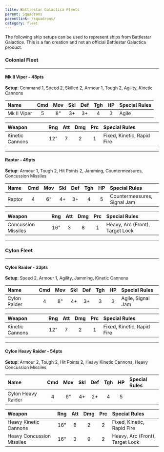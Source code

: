 ```yaml
---
title: Battlestar Galactica Fleets
parent: Squadrons
parentlink: /squadrons/
category: fleet
---
```


The following ship setups can be used to represent ships from Battlestar Galactice. This is a fan creation and not an official Battlestar Galactica product.

### Colonial Fleet

---

#### Mk II Viper - 48pts

**Setup**: Command 1, Speed 2, Skilled 2, Armour 1, Tough 2, Agility, Kinetic Cannons

| Name        | Cmd | Mov | Skl | Def | Tgh | HP  | Special Rules |
| :---------- | :-: | :-: | :-: | :-: | :-: | :-: | :------------ |
| Mk II Viper |  5  |  8" |  3+ |  3+ |  4  |  3  | Agile         |

| Weapon                    | Rng | Att | Dmg | Prc | Special Rules                   |
| :------------------------ | :-: | :-: | :-: | :-: | :------------------------------ |
| Kinetic Cannons           | 12" |  7  |  2  |  1  | Fixed, Kinetic, Rapid Fire      |

---

#### Raptor - 49pts

**Setup**: Armour 1, Tough 2, Hit Points 2, Jamming, Countermeasures, Concussion Missiles

| Name        | Cmd | Mov | Skl | Def | Tgh | HP  | Special Rules               |
| :---------- | :-: | :-: | :-: | :-: | :-: | :-: | :-------------------------- |
| Raptor      |  4  |  6" |  4+ |  3+ |  4  |  5  | Countermeasures, Signal Jam |

| Weapon                    | Rng | Att | Dmg | Prc | Special Rules                   |
| :------------------------ | :-: | :-: | :-: | :-: | :------------------------------ |
| Concussion Missiles       | 16" |  3  |  8  |  1  | Heavy, Arc (Front), Target Lock |

---

### Cylon Fleet

---

#### Cylon Raider - 33pts

**Setup**: Speed 2, Armour 1, Agility, Jamming, Kinetic Cannons

| Name                 | Cmd | Mov | Skl | Def | Tgh | HP  | Special Rules               |
| :------------------- | :-: | :-: | :-: | :-: | :-: | :-: | :-------------------------- |
| Cylon Raider         |  4  |  8" |  4+ |  3+ |  3  |  3  | Agile, Signal Jam           |

| Weapon                    | Rng | Att | Dmg | Prc | Special Rules                   |
| :------------------------ | :-: | :-: | :-: | :-: | :------------------------------ |
| Kinetic Cannons           | 12" |  7  |  2  |  1  | Fixed, Kinetic, Rapid Fire      |

---

#### Cylon Heavy Raider - 54pts

**Setup**: Armour 2, Tough 2, Hit Points 2, Heavy Kinetic Cannons, Heavy Concussion Missiles

| Name               | Cmd | Mov | Skl | Def | Tgh | HP  | Special Rules         |
| :----------------- | :-: | :-: | :-: | :-: | :-: | :-: | :-------------------- |
| Cylon Heavy Raider |  4  |  6" |  4+ |  2+ |  4  |  5  |                       |

| Weapon                    | Rng | Att | Dmg | Prc | Special Rules                   |
| :------------------------ | :-: | :-: | :-: | :-: | :------------------------------ |
| Heavy Kinetic Cannons     | 16" |  8  |  2  |  2  | Fixed, Kinetic, Rapid Fire      |
| Heavy Concussion Missiles | 16" |  3  |  9  |  2  | Heavy, Arc (Front), Target Lock |